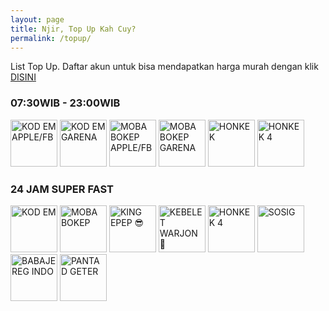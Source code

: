 ```yaml
---
layout: page
title: Njir, Top Up Kah Cuy?
permalink: /topup/
---
```

List Top Up.
Daftar akun untuk bisa mendapatkan harga murah dengan klik [DISINI](https://www.ifgameshop.com/?a=topupmurah)

### 07:30WIB - 23:00WIB
[<img src="{{ site.baseurl }}/images/g/codm.png" alt="KOD EM APPLE/FB" style="width: 75px;"/>](https://ifgameshop.com/id/call-of-duty-mobile-awal-apple-atau-facebook/) [<img src="{{ site.baseurl }}/images/g/codm1.png" alt="KOD EM GARENA" style="width: 75px;"/>](https://ifgameshop.com/id/call-of-duty-mobile-garena-via-player-id-/) [<img src="{{ site.baseurl }}/images/g/aov.png" alt="MOBA BOKEP APPLE/FB" style="width: 75px;"/>](https://ifgameshop.com/id/arena-of-valor-awal-apple-atau-facebook-/) [<img src="{{ site.baseurl }}/images/g/aov1.png" alt="MOBA BOKEP GARENA" style="width: 75px;"/>](https://ifgameshop.com/id/aov-garena-via-id/) [<img src="{{ site.baseurl }}/images/g/hi3rd.png" alt="HONKEK" style="width: 75px;"/>](https://ifgameshop.com/id/honkai-impact-3/) [<img src="{{ site.baseurl }}/images/g/hsr.png" alt="HONKEK 4" style="width: 75px;"/>](https://ifgameshop.com/id/honkai-star-rail-manual/)

###  24 JAM SUPER FAST
[<img src="{{ site.baseurl }}/images/g/codm1.png" alt="KOD EM" style="width: 75px;"/>](https://ifgameshop.com/id/codm-all-login-24-jam/) [<img src="{{ site.baseurl }}/images/g/aov1.png" alt="MOBA BOKEP" style="width: 75px;"/>](https://ifgameshop.com/id/arena-of-valor-lg/) [<img src="{{ site.baseurl }}/images/g/ff.png" alt="KING EPEP 😎" style="width: 75px;"/>](https://ifgameshop.com/id/free-fire/) [<img src="{{ site.baseurl }}/images/g/pb.png" alt="KEBELET WARJON 🥶" style="width: 75px;"/>](https://ifgameshop.com/id/blood-strike/) [<img src="{{ site.baseurl }}/images/g/hsr.png" alt="HONKEK 4" style="width: 75px;"/>](https://ifgameshop.com/id/honkai-star-rail/) [<img src="{{ site.baseurl }}/images/g/sp.png" alt="SOSIG" style="width: 75px;"/>](https://ifgameshop.com/id/sausage-man/) [<img src="{{ site.baseurl }}/images/g/pubg.png" alt="BABAJE REG INDO" style="width: 75px;"/>](https://ifgameshop.com/id/pubgm-region-indonesia/) [<img src="{{ site.baseurl }}/images/g/nikke.png" alt="PANTAD GETER" style="width: 75px;"/>](https://ifgameshop.com/id/goddess-of-victory:-nikke/)